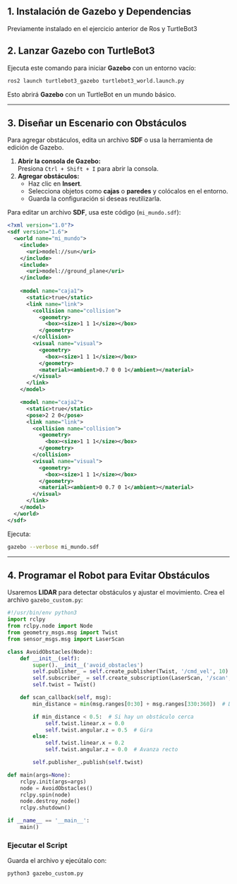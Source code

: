 ## **1. Instalación de Gazebo y Dependencias**
Previamente instalado en el ejercicio anterior de Ros y TurtleBot3

## **2. Lanzar Gazebo con TurtleBot3**
Ejecuta este comando para iniciar **Gazebo** con un entorno vacío:

```bash
ros2 launch turtlebot3_gazebo turtlebot3_world.launch.py
```

Esto abrirá **Gazebo** con un TurtleBot en un mundo básico.

---

## **3. Diseñar un Escenario con Obstáculos**
Para agregar obstáculos, edita un archivo **SDF** o usa la herramienta de edición de Gazebo.

1. **Abrir la consola de Gazebo:**  
   Presiona `Ctrl + Shift + I` para abrir la consola.  
2. **Agregar obstáculos:**  
   - Haz clic en **Insert**.  
   - Selecciona objetos como **cajas** o **paredes** y colócalos en el entorno.  
   - Guarda la configuración si deseas reutilizarla.

Para editar un archivo **SDF**, usa este código (`mi_mundo.sdf`):
```xml
<?xml version="1.0"?>
<sdf version="1.6">
  <world name="mi_mundo">
    <include>
      <uri>model://sun</uri>
    </include>
    <include>
      <uri>model://ground_plane</uri>
    </include>
    
    <model name="caja1">
      <static>true</static>
      <link name="link">
        <collision name="collision">
          <geometry>
            <box><size>1 1 1</size></box>
          </geometry>
        </collision>
        <visual name="visual">
          <geometry>
            <box><size>1 1 1</size></box>
          </geometry>
          <material><ambient>0.7 0 0 1</ambient></material>
        </visual>
      </link>
    </model>

    <model name="caja2">
      <static>true</static>
      <pose>2 2 0</pose>
      <link name="link">
        <collision name="collision">
          <geometry>
            <box><size>1 1 1</size></box>
          </geometry>
        </collision>
        <visual name="visual">
          <geometry>
            <box><size>1 1 1</size></box>
          </geometry>
          <material><ambient>0 0.7 0 1</ambient></material>
        </visual>
      </link>
    </model>
  </world>
</sdf>
```

Ejecuta:
```bash
gazebo --verbose mi_mundo.sdf
```

---

## **4. Programar el Robot para Evitar Obstáculos**
Usaremos **LIDAR** para detectar obstáculos y ajustar el movimiento. Crea el archivo `gazebo_custom.py`:

```python
#!/usr/bin/env python3
import rclpy
from rclpy.node import Node
from geometry_msgs.msg import Twist
from sensor_msgs.msg import LaserScan

class AvoidObstacles(Node):
    def __init__(self):
        super().__init__('avoid_obstacles')
        self.publisher_ = self.create_publisher(Twist, '/cmd_vel', 10)
        self.subscriber_ = self.create_subscription(LaserScan, '/scan', self.scan_callback, 10)
        self.twist = Twist()

    def scan_callback(self, msg):
        min_distance = min(msg.ranges[0:30] + msg.ranges[330:360])  # Detecta adelante

        if min_distance < 0.5:  # Si hay un obstáculo cerca
            self.twist.linear.x = 0.0
            self.twist.angular.z = 0.5  # Gira
        else:
            self.twist.linear.x = 0.2
            self.twist.angular.z = 0.0  # Avanza recto

        self.publisher_.publish(self.twist)

def main(args=None):
    rclpy.init(args=args)
    node = AvoidObstacles()
    rclpy.spin(node)
    node.destroy_node()
    rclpy.shutdown()

if __name__ == '__main__':
    main()
```

### **Ejecutar el Script**
Guarda el archivo y ejecútalo con:
```bash
python3 gazebo_custom.py
```
